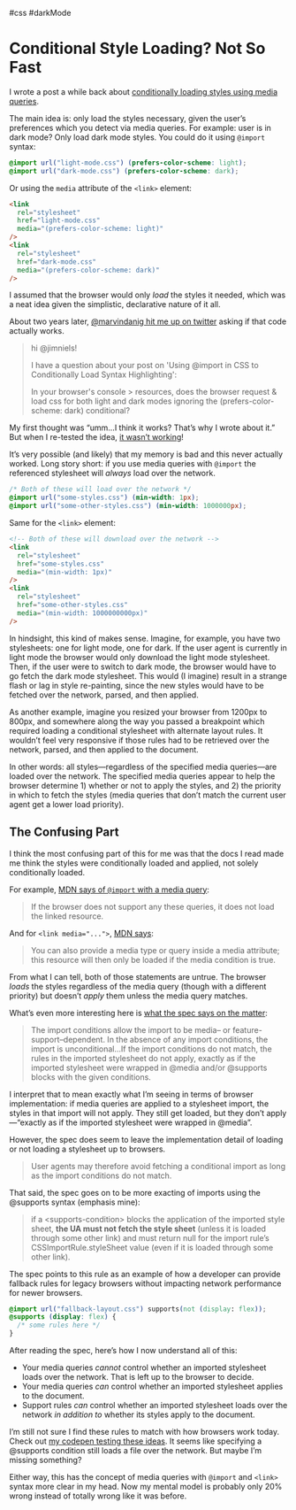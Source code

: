 #css #darkMode

# Conditional Style Loading? Not So Fast

I wrote a post a while back about [conditionally loading styles using media queries](https://blog.jim-nielsen.com/2019/conditional-syntax-highlighting-in-dark-mode-with-css-imports/). 

The main idea is: only load the styles necessary, given the user’s preferences which you detect via media queries. For example: user is in dark mode? Only load dark mode styles. You could do it using `@import` syntax:

```css
@import url("light-mode.css") (prefers-color-scheme: light);
@import url("dark-mode.css") (prefers-color-scheme: dark);
```

Or using the `media` attribute of the `<link>` element:

```html
<link
  rel="stylesheet"
  href="light-mode.css"
  media="(prefers-color-scheme: light)"
/>
<link
  rel="stylesheet"
  href="dark-mode.css"
  media="(prefers-color-scheme: dark)"
/>
```

I assumed that the browser would only _load_ the styles it needed, which was a neat idea given the simplistic, declarative nature of it all.

About two years later, [@marvindanig hit me up on twitter](https://twitter.com/marvindanig/status/1414800006830247938?s=21) asking if that code actually works.

> hi @jimniels! 
>
> I have a question about your post on 'Using @import in CSS to Conditionally Load Syntax Highlighting':
>
> In your browser's console > resources, does the browser request & load css for both light and dark modes ignoring the (prefers-color-scheme: dark) conditional?

My first thought was “umm…I think it works? That’s why I wrote about it.” But when I re-tested the idea, [it wasn’t working](https://twitter.com/jimniels/status/1414828621068443649?s=20)!

It’s very possible (and likely) that my memory is bad and this never actually worked. Long story short: if you use media queries with `@import` the referenced stylesheet will _always_ load over the network.

```css
/* Both of these will load over the network */
@import url("some-styles.css") (min-width: 1px);
@import url("some-other-styles.css") (min-width: 1000000px);
```

Same for the `<link>` element:

```html
<!-- Both of these will download over the network -->
<link
  rel="stylesheet"
  href="some-styles.css"
  media="(min-width: 1px)"
/>
<link
  rel="stylesheet"
  href="some-other-styles.css"
  media="(min-width: 1000000000px)"
/>
```

In hindsight, this kind of makes sense. Imagine, for example, you have two stylesheets: one for light mode, one for dark. If the user agent is currently in light mode the browser would only download the light mode stylesheet. Then, if the user were to switch to dark mode, the browser would have to go fetch the dark mode stylesheet. This would (I imagine) result in a strange flash or lag in style re-painting, since the new styles would have to be fetched over the network, parsed, and then applied.

As another example, imagine you resized your browser from 1200px to 800px, and somewhere along the way you passed a breakpoint which required loading a conditional stylesheet with alternate layout rules. It wouldn’t feel very responsive if those rules had to be retrieved over the network, parsed, and then applied to the document.

In other words: all styles—regardless of the specified media queries—are loaded over the network. The specified media queries appear to help the browser determine 1) whether or not to apply the styles, and 2) the priority in which to fetch the styles (media queries that don’t match the current user agent get a lower load priority).

## The Confusing Part

I think the most confusing part of this for me was that the docs I read made me think the styles were conditionally loaded and applied, not solely conditionally loaded.

For example, [MDN says of `@import` with a media query](https://developer.mozilla.org/en-US/docs/Web/CSS/@import):

> If the browser does not support any these queries, it does not load the linked resource.

And for `<link media="...">`, [MDN says](https://developer.mozilla.org/en-US/docs/Web/HTML/Element/link):

> You can also provide a media type or query inside a media attribute; this resource will then only be loaded if the media condition is true.

From what I can tell, both of those statements are untrue. The browser _loads_ the styles regardless of the media query (though with a different priority) but doesn’t _apply_ them unless the media query matches.

What’s even more interesting here is [what the spec says on the matter](https://drafts.csswg.org/css-cascade/#at-import):

> The import conditions allow the import to be media– or feature-support–dependent. In the absence of any import conditions, the import is unconditional…If the import conditions do not match, the rules in the imported stylesheet do not apply, exactly as if the imported stylesheet were wrapped in @media and/or @supports blocks with the given conditions.

I interpret that to mean exactly what I’m seeing in terms of browser implementation: if media queries are applied to a stylesheet import, the styles in that import will not apply. They still get loaded, but they don’t apply—“exactly as if the imported stylesheet were wrapped in @media”.

However, the spec does seem to leave the implementation detail of loading or not loading a stylesheet up to browsers.

> User agents may therefore avoid fetching a conditional import as long as the import conditions do not match. 

That said, the spec goes on to be more exacting of imports using the @supports syntax (emphasis mine):

> if a &lt;supports-condition&gt; blocks the application of the imported style sheet, **the UA must not fetch the style sheet** (unless it is loaded through some other link) and must return null for the import rule’s CSSImportRule.styleSheet value (even if it is loaded through some other link).

The spec points to this rule as an example of how a developer can provide fallback rules for legacy browsers without impacting network performance for newer browsers.

```css
@import url("fallback-layout.css") supports(not (display: flex));
@supports (display: flex) {
  /* some rules here */
}
```

After reading the spec, here’s how I now understand all of this:

- Your media queries _cannot_ control whether an imported stylesheet loads over the network. That is left up to the browser to decide.
- Your media queries _can_ control whether an imported stylesheet applies to the document.
- Support rules _can_ control whether an imported stylesheet loads over the network _in addition to_ whether its styles apply to the document.

I’m still not sure I find these rules to match with how browsers work today. Check out [my codepen testing these ideas](https://codepen.io/jimniels/pen/VwbPaVa). It seems like specifying a @supports condition still loads a file over the network. But maybe I’m missing something?

Either way, this has the concept of media queries with `@import` and `<link>` syntax more clear in my head. Now my mental model is probably only 20% wrong instead of totally wrong like it was before.

